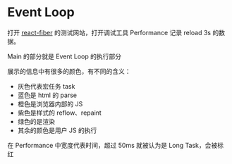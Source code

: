 # Event Loop

打开 [react-fiber](https://claudiopro.github.io/react-fiber-vs-stack-demo/fiber.html) 的测试网站，打开调试工具 Performance 记录 reload 3s 的数据。

Main 的部分就是 Event Loop 的执行部分

展示的信息中有很多的颜色，有不同的含义：

- 灰色代表宏任务 task
- 蓝色是 html 的 parse
- 橙色是浏览器内部的 JS
- 紫色是样式的 reflow、repaint
- 绿色的是渲染
- 其余的颜色是用户 JS 的执行

在 Performance 中宽度代表时间，超过 50ms 就被认为是 Long Task，会被标红
